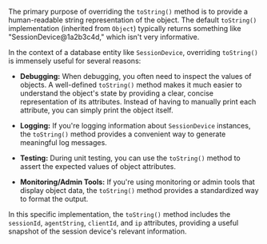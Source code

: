 The primary purpose of overriding the `toString()` method is to provide a human-readable string representation of the object. The default `toString()` implementation (inherited from `Object`) typically returns something like "SessionDevice@1a2b3c4d," which isn't very informative.

In the context of a database entity like `SessionDevice`, overriding `toString()` is immensely useful for several reasons:

*   **Debugging:** When debugging, you often need to inspect the values of objects. A well-defined `toString()` method makes it much easier to understand the object's state by providing a clear, concise representation of its attributes. Instead of having to manually print each attribute, you can simply print the object itself.

*   **Logging:** If you're logging information about `SessionDevice` instances, the `toString()` method provides a convenient way to generate meaningful log messages.

*   **Testing:** During unit testing, you can use the `toString()` method to assert the expected values of object attributes.

*   **Monitoring/Admin Tools:**  If you're using monitoring or admin tools that display object data, the `toString()` method provides a standardized way to format the output.

In this specific implementation, the `toString()` method includes the `sessionId`, `agentString`, `clientId`, and `ip` attributes, providing a useful snapshot of the session device's relevant information.